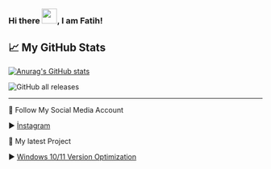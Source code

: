 ### Hi there <img src="https://raw.githubusercontent.com/MartinHeinz/MartinHeinz/master/wave.gif" width="30px">, I am Fatih!

## &#x1f4c8; My GitHub Stats

[![Anurag's GitHub stats](https://github-readme-stats.vercel.app/api?username=ElAbdulRezak)](https://github.com/anuraghazra/github-readme-stats)

![GitHub all releases](https://img.shields.io/github/downloads/ElAbdulRezak/Windows-Tweaks-And-Optimization/total)

---

🤳 Follow My Social Media Account

▶ [İnstagram](https://instagram.com/elabdulrezak?utm_medium=copy_link)

📝 My latest Project

▶ [Windows 10/11 Version Optimization]()
